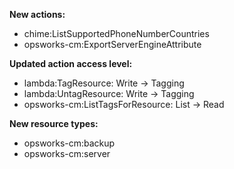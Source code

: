 **New actions:**

- chime:ListSupportedPhoneNumberCountries
- opsworks-cm:ExportServerEngineAttribute

**Updated action access level:**

- lambda:TagResource: Write -> Tagging
- lambda:UntagResource: Write -> Tagging
- opsworks-cm:ListTagsForResource: List -> Read

**New resource types:**

- opsworks-cm:backup
- opsworks-cm:server
